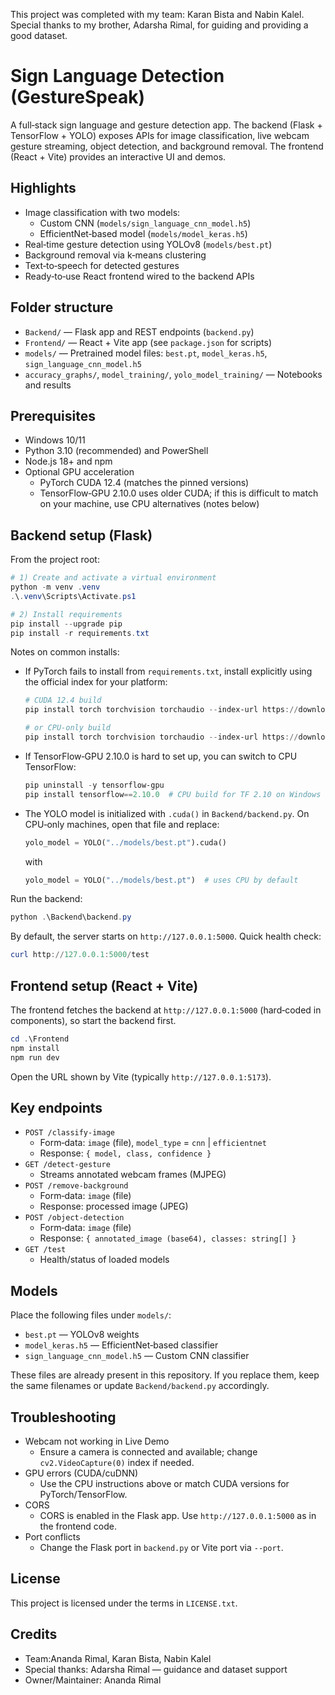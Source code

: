 This project was completed with my team: Karan Bista and Nabin Kalel. Special thanks to my brother, Adarsha Rimal, for guiding and providing a good dataset.

# Sign Language Detection (GestureSpeak)

A full‑stack sign language and gesture detection app. The backend (Flask + TensorFlow + YOLO) exposes APIs for image classification, live webcam gesture streaming, object detection, and background removal. The frontend (React + Vite) provides an interactive UI and demos.

## Highlights

- Image classification with two models:
  - Custom CNN (`models/sign_language_cnn_model.h5`)
  - EfficientNet‑based model (`models/model_keras.h5`)
- Real‑time gesture detection using YOLOv8 (`models/best.pt`)
- Background removal via k‑means clustering
- Text‑to‑speech for detected gestures
- Ready‑to‑use React frontend wired to the backend APIs

## Folder structure

- `Backend/` — Flask app and REST endpoints (`backend.py`)
- `Frontend/` — React + Vite app (see `package.json` for scripts)
- `models/` — Pretrained model files: `best.pt`, `model_keras.h5`, `sign_language_cnn_model.h5`
- `accuracy_graphs/`, `model_training/`, `yolo_model_training/` — Notebooks and results

## Prerequisites

- Windows 10/11
- Python 3.10 (recommended) and PowerShell
- Node.js 18+ and npm
- Optional GPU acceleration
  - PyTorch CUDA 12.4 (matches the pinned versions)
  - TensorFlow‑GPU 2.10.0 uses older CUDA; if this is difficult to match on your machine, use CPU alternatives (notes below)

## Backend setup (Flask)

From the project root:

```powershell
# 1) Create and activate a virtual environment
python -m venv .venv
.\.venv\Scripts\Activate.ps1

# 2) Install requirements
pip install --upgrade pip
pip install -r requirements.txt
```

Notes on common installs:

- If PyTorch fails to install from `requirements.txt`, install explicitly using the official index for your platform:

  ```powershell
  # CUDA 12.4 build
  pip install torch torchvision torchaudio --index-url https://download.pytorch.org/whl/cu124
  
  # or CPU‑only build
  pip install torch torchvision torchaudio --index-url https://download.pytorch.org/whl/cpu
  ```

- If TensorFlow‑GPU 2.10.0 is hard to set up, you can switch to CPU TensorFlow:

  ```powershell
  pip uninstall -y tensorflow-gpu
  pip install tensorflow==2.10.0  # CPU build for TF 2.10 on Windows
  ```

- The YOLO model is initialized with `.cuda()` in `Backend/backend.py`. On CPU‑only machines, open that file and replace:

  ```python
  yolo_model = YOLO("../models/best.pt").cuda()
  ```
  with
  ```python
  yolo_model = YOLO("../models/best.pt")  # uses CPU by default
  ```

Run the backend:

```powershell
python .\Backend\backend.py
```

By default, the server starts on `http://127.0.0.1:5000`. Quick health check:

```powershell
curl http://127.0.0.1:5000/test
```

## Frontend setup (React + Vite)

The frontend fetches the backend at `http://127.0.0.1:5000` (hard‑coded in components), so start the backend first.

```powershell
cd .\Frontend
npm install
npm run dev
```

Open the URL shown by Vite (typically `http://127.0.0.1:5173`).

## Key endpoints

- `POST /classify-image`
  - Form‑data: `image` (file), `model_type` = `cnn` | `efficientnet`
  - Response: `{ model, class, confidence }`
- `GET /detect-gesture`
  - Streams annotated webcam frames (MJPEG)
- `POST /remove-background`
  - Form‑data: `image` (file)
  - Response: processed image (JPEG)
- `POST /object-detection`
  - Form‑data: `image` (file)
  - Response: `{ annotated_image (base64), classes: string[] }`
- `GET /test`
  - Health/status of loaded models

## Models

Place the following files under `models/`:

- `best.pt` — YOLOv8 weights
- `model_keras.h5` — EfficientNet‑based classifier
- `sign_language_cnn_model.h5` — Custom CNN classifier

These files are already present in this repository. If you replace them, keep the same filenames or update `Backend/backend.py` accordingly.

## Troubleshooting

- Webcam not working in Live Demo
  - Ensure a camera is connected and available; change `cv2.VideoCapture(0)` index if needed.
- GPU errors (CUDA/cuDNN)
  - Use the CPU instructions above or match CUDA versions for PyTorch/TensorFlow.
- CORS
  - CORS is enabled in the Flask app. Use `http://127.0.0.1:5000` as in the frontend code.
- Port conflicts
  - Change the Flask port in `backend.py` or Vite port via `--port`.

## License

This project is licensed under the terms in `LICENSE.txt`.

## Credits

- Team:Ananda Rimal, Karan Bista, Nabin Kalel
- Special thanks: Adarsha Rimal — guidance and dataset support
- Owner/Maintainer: Ananda Rimal
